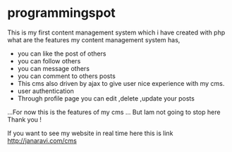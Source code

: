 # programmingspot
This is my first content management system which i have created with php
what are the features my content management system has,
* you can like the post of others
* you can follow others
* you can message others
* you can comment to others posts
* This cms also  driven by ajax to give user nice experience 
with my cms.
* user authentication 
* Through profile page you can edit ,delete ,update your posts

...For now this is the features of my cms
... But Iam not going to stop here
Thank you !

If you want to see my website in real time here this is link
http://janaravi.com/cms
